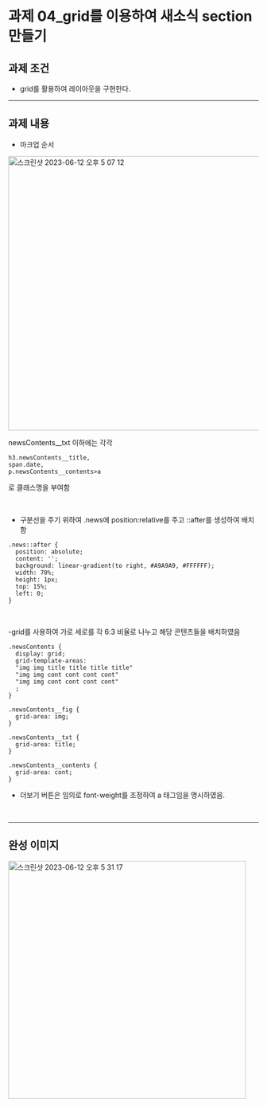 # 과제 04_grid를 이용하여 새소식 section 만들기

## 과제 조건
- grid를 활용하여 레이아웃을 구현한다.


---

## 과제 내용

- 마크업 순서

<img width="551" alt="스크린샷 2023-06-12 오후 5 07 12" src="https://github.com/Sirori/home-work/assets/116864776/f24aeb1b-75e5-4c79-b160-35663c516150">

newsContents__txt 이하에는 각각

```
h3.newsContents__title,
span.date,
p.newsContents__contents>a 
```
로 클래스명을 부여함

<br>

- 구분선을 주기 위하여 .news에 position:relative를 주고 ::after를 생성하여 배치함
  
```
.news::after {
  position: absolute;
  content: '';
  background: linear-gradient(to right, #A9A9A9, #FFFFFF);
  width: 70%;
  height: 1px;
  top: 15%;
  left: 0;
}
```

<br>

-grid를 사용하여 가로 세로를 각 6:3 비율로 나누고 해당 콘텐츠들을 배치하였음

```
.newsContents {
  display: grid;
  grid-template-areas:
  "img img title title title title"
  "img img cont cont cont cont"
  "img img cont cont cont cont"
  ;
}

.newsContents__fig {
  grid-area: img;
}

.newsContents__txt {
  grid-area: title;
}

.newsContents__contents {
  grid-area: cont;
}
```

- 더보기 버튼은 임의로 font-weight를 조정하여 a 태그임을 명시하였음.

<br>

---

## 완성 이미지



<img width="478" alt="스크린샷 2023-06-12 오후 5 31 17" src="https://github.com/Sirori/home-work/assets/116864776/2953746d-d814-4418-b1d9-9a5c0a994192">
